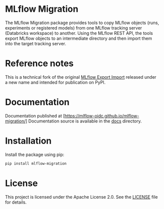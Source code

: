 # MLflow Migration

The MLflow Migration package provides tools to copy MLflow objects (runs, experiments or registered models) from one MLflow tracking server (Databricks workspace) to another.
Using the MLflow REST API, the tools export MLflow objects to an intermediate directory and then import them into the target tracking server.

# Reference notes

This is a technical fork of the original [MLflow Export Import](https://github.com/mlflow/mlflow-export-import) released under a new name and intended for publication on PyPI.

# Documentation

Documentation published at [https://mlflow-oidc.github.io/mlflow-migration/]
Documentation source is available in the [docs](docs) directory.

# Installation

Install the package using pip:

```bash
pip install mlflow-migration
```


# License

This project is licensed under the Apache License 2.0. See the [LICENSE](LICENSE) file for details.
